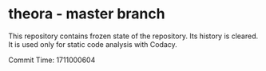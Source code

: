 # theora - master branch

This repository contains frozen state of the repository.
Its history is cleared. It is used only for static code
analysis with Codacy.

Commit Time: 1711000604